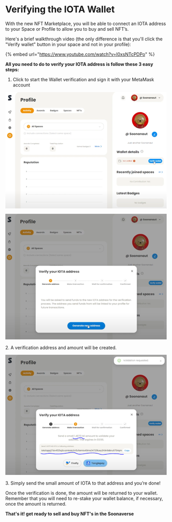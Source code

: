 # Verifying the IOTA Wallet

With the new NFT Marketplace, you will be able to connect an IOTA address to your Space or Profile to allow you to buy and sell NFT’s.



Here's a brief walkthrough video (the only difference is that you'll click the "Verify wallet" button in your space and not in your profile):

{% embed url="https://www.youtube.com/watch?v=I0xsNTcPDPo" %}



**All you need to do to verify your IOTA address is follow these 3 easy steps:**

1. Click to start the Wallet verification and sign it with your MetaMask account

![](<../.gitbook/assets/image (6) (1) (1).png>)

![](<../.gitbook/assets/image (3) (1) (1).png>)

2\. A verification address and amount will be created.

![](<../.gitbook/assets/image (11) (1) (1).png>)

3\. Simply send the small amount of IOTA to that address and you’re done!



Once the verification is done, the amount will be returned to your wallet. Remember that you will need to re-stake your wallet balance, if necessary, once the amount is returned.



**That's it! get ready to sell and buy NFT's in the Soonaverse**
